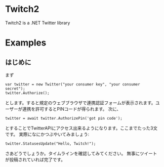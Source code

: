 # Twitch2
Twitch2 is a .NET Twitter library

# Examples
## はじめに
まず
```CSharp
var twitter = new Twitter("your consumer key", "your consumer secret");
twitter.Authorize();
```
とします。すると規定のウェブブラウザで連携認証フォームが表示されます。ユーザーが連携を許可するとPINコードが得られます。
次に、
```CSharp
twitter = await twitter.AuthorizePin('got pin code');
```
とすることでTwitterAPIにアクセス出来るようになります。ここまでたった3文です。
実際になにかつぶやいてみましょう:
```CSharp
twitter.StatusesUpdate("Hello, Twitch!");
```
さあどうでしょうか。タイムラインを確認してみてください。
無事にツイートが投稿されていれば完了です。
